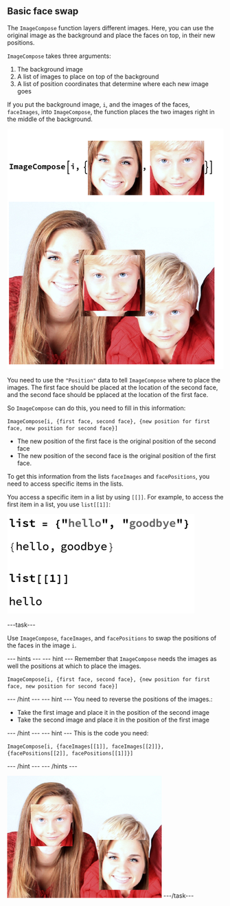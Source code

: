 ## Basic face swap

The `ImageCompose` function layers different images. Here, you can use the original image as the background and place the faces on top, in their new positions.

`ImageCompose` takes three arguments:
1. The background image
1. A list of images to place on top of the background
1. A list of position coordinates that determine where each new image goes

If you put the background image, `i`, and the images of the faces, `faceImages`, into `ImageCompose`, the function places the two images right in the middle of the background.

![ImageCompose](images/imagecompose2.png)

You need to use the `"Position"` data to tell `ImageCompose` where to place the images. The first face should be placed at the location of the second face, and the second face should be pplaced  at the location of the first face.

So `ImageCompose` can do this, you need to fill in this information:

```
ImageCompose[i, {first face, second face}, {new position for first face, new position for second face}]
```

+ The new position of the first face is the original position of the second face
+ The new position of the second face is the original position of the first face.

To get this information from the lists `faceImages` and `facePositions`, you need to access specific items in the lists.

You access a specific item in a list by using `[[]]`. For example, to access the first item in a list, you use `list[[1]]`:

![Parts of Lists](images/listpart.png)

---task---

Use `ImageCompose`, `faceImages`, and `facePositions` to swap the positions of the faces in the image `i`.

--- hints ---
--- hint ---
Remember that `ImageCompose` needs the images as well the positions at which to place the images.

```
ImageCompose[i, {first face, second face}, {new position for first face, new position for second face}]
```
--- /hint ---
--- hint ---
You need to reverse the positions of the images.:
+ Take the first image and place it in the position of the second image
+ Take the second image and place it in the position of the first image

--- /hint ---
--- hint ---
This is the code you need:

```
ImageCompose[i, {faceImages[[1]], faceImages[[2]]}, {facePositions[[2]], facePositions[[1]]}]
```
--- /hint ---
--- /hints ---

![basic swap](images/basicswap2.png)
---/task---
